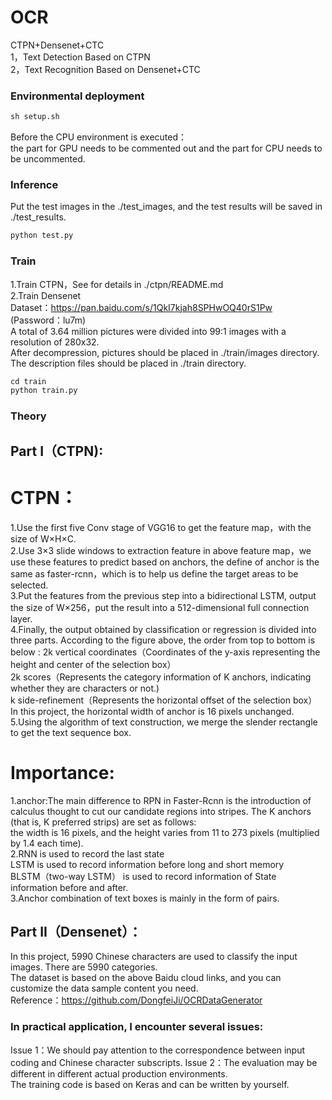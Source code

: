 # OCR
CTPN+Densenet+CTC   
1，Text Detection Based on CTPN  
2，Text Recognition Based on Densenet+CTC  
  
### Environmental deployment 
```python
sh setup.sh  
```
Before the CPU environment is executed：  
the part for GPU needs to be commented out and the part for CPU needs to be uncommented.    
   
### Inference     
Put the test images in the ./test_images, and the test results will be saved in ./test_results.  
```python
python test.py   
```
  
### Train  
1.Train CTPN，See for details in ./ctpn/README.md     
2.Train Densenet   
Dataset：https://pan.baidu.com/s/1QkI7kjah8SPHwOQ40rS1Pw (Password：lu7m)  
A total of 3.64 million pictures were divided into 99:1 images with a resolution of 280x32.  
After decompression, pictures should be placed in ./train/images directory.  
The description files should be placed in ./train directory.  

```python
cd train
python train.py
```
  
### Theory  
## Part I（CTPN):   
# CTPN：  
1.Use the first five Conv stage of VGG16 to get the feature map，with the size of W×H×C.    
2.Use 3×3 slide windows to extraction feature in above feature map，we use these features to predict based on anchors, the define of anchor is the same as faster-rcnn，which is to help us define the target areas to be selected.  
3.Put the features from the previous step into a bidirectional LSTM, output the size of W×256，put the result into a 512-dimensional full connection layer.    
4.Finally, the output obtained by classification or regression is divided into three parts.
According to the figure above, the order from top to bottom is below :
2k vertical coordinates（Coordinates of the y-axis representing the height and center of the selection box）  
2k scores（Represents the category information of K anchors, indicating whether they are characters or not.)  
k side-refinement（Represents the horizontal offset of the selection box）  
In this project, the horizontal width of anchor is 16 pixels unchanged.  
5.Using the algorithm of text construction, we merge the slender rectangle to get the text sequence box.  

# Importance:  
1.anchor:The main difference to RPN in Faster-Rcnn is the introduction of calculus thought to cut our candidate regions into stripes. The K anchors (that is, K preferred strips) are set as follows:   
the width is 16 pixels, and the height varies from 11 to 273 pixels (multiplied by 1.4 each time).    
2.RNN is used to record the last state  
LSTM is used to record information before long and short memory  
BLSTM（two-way LSTM） is used to record information of State information before and after.      
3.Anchor combination of text boxes is mainly in the form of pairs.  
        
            
## Part II（Densenet）：  
In this project, 5990 Chinese characters are used to classify the input images. There are 5990 categories.    
The dataset is based on the above Baidu cloud links, and you can customize the data sample content you need.  
Reference：https://github.com/DongfeiJi/OCRDataGenerator  
     
### In practical application, I encounter several issues:  
Issue 1：We should pay attention to the correspondence between input coding and Chinese character subscripts.
Issue 2：The evaluation  may be different in different actual production environments.   
The training code is based on Keras and can be written by yourself.  
